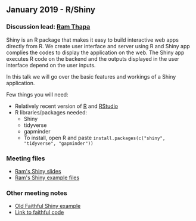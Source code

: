 ## January 2019 - R/Shiny

### Discussion lead: [Ram Thapa](mailto:ram.thapa@moffitt.org)

Shiny is an R package that makes it easy to build interactive web apps directly from R. We create user interface and server using R and Shiny app complies the codes to display the application on the web. The Shiny app executes R code on the backend and the outputs displayed in the user interface depend on the user inputs.  

In this talk we will go over the basic features and workings of a Shiny application. 

Few things you will need:
* Relatively recent version of [R](https://cloud.r-project.org/) and [RStudio](https://www.rstudio.com/products/rstudio/download/)
* R libraries/packages needed:
    * Shiny
    * tidyverse
    * gapminder
    * To install, open R and paste `install.packages(c("shiny", "tidyverse", "gapminder"))`

### Meeting files
* [Ram's Shiny slides](https://github.com/pstew/biodataclub/blob/master/meetings/january_2019/january_2019_slides.pdf)
* [Ram's Shiny example files](https://github.com/pstew/biodataclub/tree/master/meetings/january_2019/app_examples)

### Other meeting notes
* [Old Faithful Shiny example](http://shiny.rstudio.com/gallery/faithful.html)
* [Link to faithful code](https://github.com/rstudio/shiny-examples/tree/master/083-front-page)
